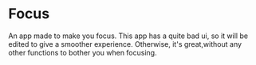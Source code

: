 # Focus
An app made to make you focus. 
This app has a quite bad ui, so it will be edited to give a smoother experience. Otherwise, it's great,without any other functions to bother you when focusing.
